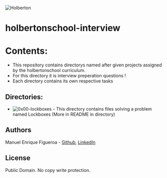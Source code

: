 ![Holberton](https://www.trinityventures.com/uploads/images/portfolio/_270xAUTO_crop_center-center/Holberton-3.png)
# holbertonschool-interview

# Contents:
* This repository contains directorys named after given projects assigned by the holbertonschool curriculum.
* For this directory it is interview preperation questions !
* Each directory contains its own respective tasks

## Directories:
* ![0x00-lockboxes](https://github.com/FicusCarica308/holbertonschool-interview/tree/main/0x00-lockboxes) - This directory contains files solving a problem named Lockboxes (More in README in directory)

## Authors
Manuel Enrique Figueroa - [Github](https://github.com/FicusCarica308), [LinkedIn](https://www.linkedin.com/in/manuel-figueroa-292216215)

## License
Public Domain. No copy write protection.

